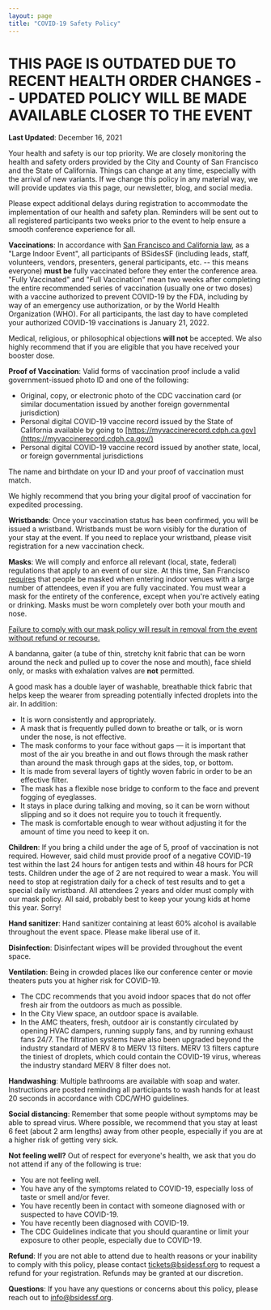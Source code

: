 ```yaml
---
layout: page
title: "COVID-19 Safety Policy"
---
```


# THIS PAGE IS OUTDATED DUE TO RECENT HEALTH ORDER CHANGES -- UPDATED POLICY WILL BE MADE AVAILABLE CLOSER TO THE EVENT

**Last Updated**: December 16, 2021

Your health and safety is our top priority. We are closely monitoring the health and safety orders provided by the City and County of San Francisco and the State of California. Things can change at any time, especially with the arrival of new variants. If we change this policy in any material way, we will provide updates via this page, our newsletter, blog, and social media.

Please expect additional delays during registration to accommodate the implementation of our health and safety plan. Reminders will be sent out to all registered participants two weeks prior to the event to help ensure a smooth conference experience for all.

**Vaccinations**: In accordance with [San Francisco and California law](https://www.sfdph.org/dph/alerts/files/C19-07-Safer-Return-Together-Health-Order.pdf), as a "Large Indoor Event", all participants of BSidesSF (including leads, staff, volunteers, vendors, presenters, general participants, etc. -- this means everyone) **must be** fully vaccinated before they enter the conference area. "Fully Vaccinated" and "Full Vaccination" mean two weeks after completing the entire recommended series of vaccination (usually one or two doses) with a vaccine authorized to prevent COVID-19 by the FDA, including by way of an emergency use authorization, or by the World Health Organization (WHO). For all participants, the last day to have completed your authorized COVID-19 vaccinations is January 21, 2022.

Medical, religious, or philosophical objections **will not** be accepted. We also highly recommend that if you are eligible that you have received your booster dose.

**Proof of Vaccination**: Valid forms of vaccination proof include a valid government-issued photo ID and one of the following:

* Original, copy, or electronic photo of the CDC vaccination card (or similar documentation issued by another foreign governmental jurisdiction)
* Personal digital COVID-19 vaccine record issued by the State of California available by going to [https://myvaccinerecord.cdph.ca.gov](https://myvaccinerecord.cdph.ca.gov/)
* Personal digital COVID-19 vaccine record issued by another state, local, or foreign governmental jurisdictions

The name and birthdate on your ID and your proof of vaccination must match.

We highly recommend that you bring your digital proof of vaccination for expedited processing.

**Wristbands**: Once your vaccination status has been confirmed, you will be issued a wristband. Wristbands must be worn visibly for the duration of your stay at the event. If you need to replace your wristband, please visit registration for a new vaccination check.

**Masks**: We will comply and enforce all relevant (local, state, federal) regulations that apply to an event of our size. At this time, San Francisco [requires](https://sf.gov/information/masks-and-face-coverings-added-protection-coronavirus) that people be masked when entering indoor venues with a large number of attendees, even if you are fully vaccinated. You must wear a mask for the entirety of the conference, except when you're actively eating or drinking. Masks must be worn completely over both your mouth and nose.

<u>Failure to comply with our mask policy will result in removal from the event without refund or recourse.</u>

A bandanna, gaiter (a tube of thin, stretchy knit fabric that can be worn around the neck and pulled up to cover the nose and mouth), face shield only, or masks with exhalation valves are **not** permitted.

A good mask has a double layer of washable, breathable thick fabric that helps keep the wearer from spreading potentially infected droplets into the air. In addition:

* It is worn consistently and appropriately.
* A mask that is frequently pulled down to breathe or talk, or is worn under the nose, is not effective.
* The mask conforms to your face without gaps — it is important that most of the air you breathe in and out flows through the mask rather than around the mask through gaps at the sides, top, or bottom.
* It is made from several layers of tightly woven fabric in order to be an effective filter.
* The mask has a flexible nose bridge to conform to the face and prevent fogging of eyeglasses.
* It stays in place during talking and moving, so it can be worn without slipping and so it does not require you to touch it frequently.
* The mask is comfortable enough to wear without adjusting it for the amount of time you need to keep it on.

**Children**: If you bring a child under the age of 5, proof of vaccination is not required. However, said child must provide proof of a negative COVID-19 test within the last 24 hours for antigen tests and within 48 hours for PCR tests. Children under the age of 2 are not required to wear a mask. You will need to stop at registration daily for a check of test results and to get a special daily wristband. All attendees 2 years and older must comply with our mask policy. All said, probably best to keep your young kids at home this year. Sorry!

**Hand sanitizer**: Hand sanitizer containing at least 60% alcohol is available throughout the event space. Please make liberal use of it.

**Disinfection**: Disinfectant wipes will be provided throughout the event space.

**Ventilation**: Being in crowded places like our conference center or movie theaters puts you at higher risk for COVID-19.

* The CDC recommends that you avoid indoor spaces that do not offer fresh air from the outdoors as much as possible.
* In the City View space, an outdoor space is available.
* In the AMC theaters, fresh, outdoor air is constantly circulated by opening HVAC dampers, running supply fans, and by running exhaust fans 24/7. The filtration systems have also been upgraded beyond the industry standard of MERV 8 to MERV 13 filters. MERV 13 filters capture the tiniest of droplets, which could contain the COVID-19 virus, whereas the industry standard MERV 8 filter does not.

**Handwashing**: Multiple bathrooms are available with soap and water. Instructions are posted reminding all participants to wash hands for at least 20 seconds in accordance with CDC/WHO guidelines.

**Social distancing**: Remember that some people without symptoms may be able to spread virus. Where possible, we recommend that you stay at least 6 feet (about 2 arm lengths) away from other people, especially if you are at a higher risk of getting very sick.

**Not feeling well?** Out of respect for everyone's health, we ask that you do not attend if any of the following is true:

* You are not feeling well.
* You have any of the symptoms related to COVID-19, especially loss of taste or smell and/or fever.
* You have recently been in contact with someone diagnosed with or suspected to have COVID-19.
* You have recently been diagnosed with COVID-19.
* The CDC Guidelines indicate that you should quarantine or limit your exposure to other people, especially due to COVID-19.

**Refund**: If you are not able to attend due to health reasons or your inability to comply with this policy, please contact [tickets@bsidessf.org](mailto:tickets@bsidessf.org) to request a refund for your registration. Refunds may be granted at our discretion.

**Questions**: If you have any questions or concerns about this policy, please reach out to [info@bsidessf.org](mailto:info@bsidessf.org).
